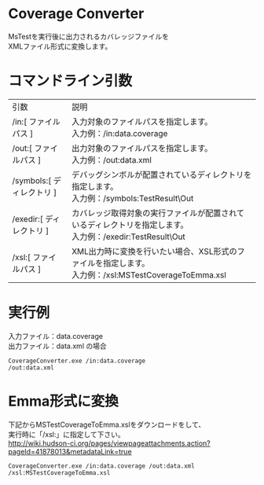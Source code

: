 Coverage Converter
===================  
MsTestを実行後に出力されるカバレッジファイルを  
XMLファイル形式に変換します。  

コマンドライン引数
=================== 
<table>
<tr>
  <td>引数</td>
  <td>説明</td>
</tr>
<tr>
  <td>/in:[ ファイルパス ]</td>
  <td>
    入力対象のファイルパスを指定します。<br />
    入力例：/in:data.coverage
  </td>
</tr>
<tr>
  <td>/out:[ ファイルパス ]</td>
  <td>
    出力対象のファイルパスを指定します。<br />
    入力例：/out:data.xml
  </td>
</tr>
<tr>
  <td>/symbols:[ ディレクトリ ]</td>
  <td>
    デバッグシンボルが配置されているディレクトリを指定します。<br />
    入力例：/symbols:TestResult\Out
  </td>
</tr>
<tr>
  <td>/exedir:[ ディレクトリ ]</td>
  <td>
    カバレッジ取得対象の実行ファイルが配置されているディレクトリを指定します。<br />
    入力例：/exedir:TestResult\Out
  </td>
</tr>
<tr>
  <td>/xsl:[ ファイルパス ]</td>
  <td>
    XML出力時に変換を行いたい場合、XSL形式のファイルを指定します。<br />
    入力例：/xsl:MSTestCoverageToEmma.xsl
  </td>
</tr>
</table>


実行例
=================== 
入力ファイル：data.coverage  
出力ファイル：data.xml の場合  

<code>CoverageConverter.exe /in:data.coverage /out:data.xml</code>

Emma形式に変換
=================== 
下記からMSTestCoverageToEmma.xslをダウンロードをして、  
実行時に「/xsl:」に指定して下さい。  
http://wiki.hudson-ci.org/pages/viewpageattachments.action?pageId=41878013&metadataLink=true  

<code>CoverageConverter.exe /in:data.coverage /out:data.xml /xsl:MSTestCoverageToEmma.xsl</code>
